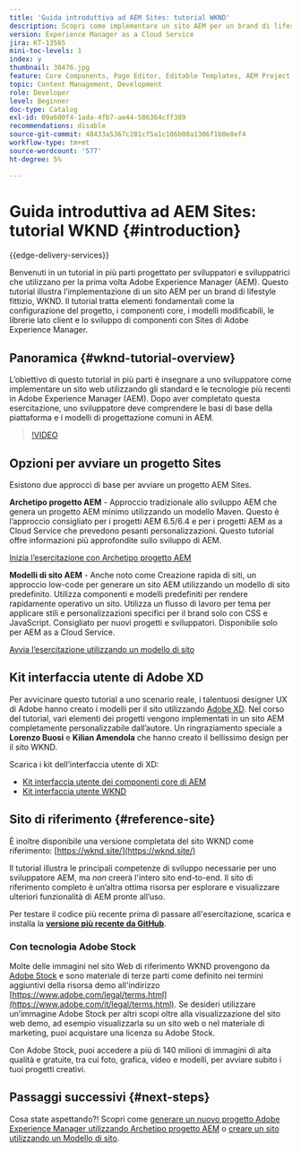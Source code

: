 ```yaml
---
title: 'Guida introduttiva ad AEM Sites: tutorial WKND'
description: Scopri come implementare un sito AEM per un brand di lifestyle fittizio denominato WKND. Ottieni una descrizione dettagliata di argomenti fondamentali su Experience Manager come la configurazione del progetto, gli archetipi Maven, i componenti core, i modelli modificabili, le librerie client e lo sviluppo di componenti.
version: Experience Manager as a Cloud Service
jira: KT-13565
mini-toc-levels: 1
index: y
thumbnail: 30476.jpg
feature: Core Components, Page Editor, Editable Templates, AEM Project Archetype
topic: Content Management, Development
role: Developer
level: Beginner
doc-type: Catalog
exl-id: 09a600f4-1ada-4fb7-ae44-586364cff389
recommendations: disable
source-git-commit: 48433a5367c281cf5a1c106b08a1306f1b0e8ef4
workflow-type: tm+mt
source-wordcount: '577'
ht-degree: 5%

---
```


# Guida introduttiva ad AEM Sites: tutorial WKND {#introduction}

{{edge-delivery-services}}

Benvenuti in un tutorial in più parti progettato per sviluppatori e sviluppatrici che utilizzano per la prima volta Adobe Experience Manager (AEM). Questo tutorial illustra l’implementazione di un sito AEM per un brand di lifestyle fittizio, WKND. Il tutorial tratta elementi fondamentali come la configurazione del progetto, i componenti core, i modelli modificabili, le librerie lato client e lo sviluppo di componenti con Sites di Adobe Experience Manager.

## Panoramica {#wknd-tutorial-overview}

L’obiettivo di questo tutorial in più parti è insegnare a uno sviluppatore come implementare un sito web utilizzando gli standard e le tecnologie più recenti in Adobe Experience Manager (AEM). Dopo aver completato questa esercitazione, uno sviluppatore deve comprendere le basi di base della piattaforma e i modelli di progettazione comuni in AEM.

>[!VIDEO](https://video.tv.adobe.com/v/36052?quality=12&learn=on&captions=ita)

## Opzioni per avviare un progetto Sites

Esistono due approcci di base per avviare un progetto AEM Sites.

**Archetipo progetto AEM** - Approccio tradizionale allo sviluppo AEM che genera un progetto AEM minimo utilizzando un modello Maven. Questo è l’approccio consigliato per i progetti AEM 6.5/6.4 e per i progetti AEM as a Cloud Service che prevedono pesanti personalizzazioni. Questo tutorial offre informazioni più approfondite sullo sviluppo di AEM.

[Inizia l’esercitazione con Archetipo progetto AEM](./project-archetype/overview.md)

**Modelli di sito AEM** - Anche noto come Creazione rapida di siti, un approccio low-code per generare un sito AEM utilizzando un modello di sito predefinito. Utilizza componenti e modelli predefiniti per rendere rapidamente operativo un sito. Utilizza un flusso di lavoro per tema per applicare stili e personalizzazioni specifici per il brand solo con CSS e JavaScript. Consigliato per nuovi progetti e sviluppatori. Disponibile solo per AEM as a Cloud Service.

[Avvia l’esercitazione utilizzando un modello di sito](./site-template/create-site.md)

## Kit interfaccia utente di Adobe XD

Per avvicinare questo tutorial a uno scenario reale, i talentuosi designer UX di Adobe hanno creato i modelli per il sito utilizzando [Adobe XD](https://www.adobe.com/products/xd.html). Nel corso del tutorial, vari elementi dei progetti vengono implementati in un sito AEM completamente personalizzabile dall’autore. Un ringraziamento speciale a **Lorenzo Buosi** e **Kilian Amendola** che hanno creato il bellissimo design per il sito WKND.

Scarica i kit dell’interfaccia utente di XD:

* [Kit interfaccia utente dei componenti core di AEM](assets/overview/AEM-CoreComponents-UI-Kit.xd)
* [Kit interfaccia utente WKND](https://github.com/adobe/aem-guides-wknd/releases/download/aem-guides-wknd-0.0.2/AEM_UI-kit-WKND.xd)

## Sito di riferimento {#reference-site}

È inoltre disponibile una versione completata del sito WKND come riferimento: [https://wknd.site/](https://wknd.site/)

Il tutorial illustra le principali competenze di sviluppo necessarie per uno sviluppatore AEM, ma *non* creerà l&#39;intero sito end-to-end. Il sito di riferimento completo è un’altra ottima risorsa per esplorare e visualizzare ulteriori funzionalità di AEM pronte all’uso.

Per testare il codice più recente prima di passare all&#39;esercitazione, scarica e installa la **[versione più recente da GitHub](https://github.com/adobe/aem-guides-wknd/releases/latest)**.

### Con tecnologia Adobe Stock

Molte delle immagini nel sito Web di riferimento WKND provengono da [Adobe Stock](https://stock.adobe.com/) e sono materiale di terze parti come definito nei termini aggiuntivi della risorsa demo all&#39;indirizzo [https://www.adobe.com/legal/terms.html](https://www.adobe.com/it/legal/terms.html). Se desideri utilizzare un’immagine Adobe Stock per altri scopi oltre alla visualizzazione del sito web demo, ad esempio visualizzarla su un sito web o nel materiale di marketing, puoi acquistare una licenza su Adobe Stock.

Con Adobe Stock, puoi accedere a più di 140 milioni di immagini di alta qualità e gratuite, tra cui foto, grafica, video e modelli, per avviare subito i tuoi progetti creativi.

## Passaggi successivi {#next-steps}

Cosa state aspettando?! Scopri come [generare un nuovo progetto Adobe Experience Manager utilizzando Archetipo progetto AEM](./project-archetype/overview.md) o [creare un sito utilizzando un Modello di sito](./site-template/create-site.md).
